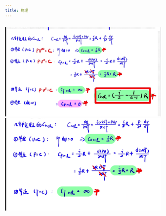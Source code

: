 ```yaml
---
title: 物理
---
```


## ![image.png](../assets/pages_物理_1616060725958_0.png) ![image.png](../assets/pages_物理_1616060667063_0.png)
